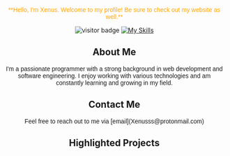 <!-- Centering and Styling for GitHub -->
<div align="center">
  <!-- Header with Orange Text and Poppins Font -->
  <p style="color: orange; font-family: 'Poppins', sans-serif;">
    **Hello, I'm Xenus. Welcome to my profile! Be sure to check out my website as well.**
  </p>

  <!-- Visitor Badge -->
  <img src="https://visitor-badge.laobi.icu/badge?page_id=jwenjian.visitor-badge" alt="visitor badge" />

  <!-- Skills Icons -->
  <a href="https://skillicons.dev">
    <img src="https://skillicons.dev/icons?i=js,html,css,nodejs,linux,lua,c,electron" alt="My Skills" />
  </a>

  <!-- Brief Bio Section -->
  <h2>About Me</h2>
  <p style="font-family: 'Poppins', sans-serif;">
    I'm a passionate programmer with a strong background in web development and software engineering. 
    I enjoy working with various technologies and am constantly learning and growing in my field.
  </p>

  <!-- Contact Information -->
  <h2>Contact Me</h2>
  <p style="font-family: 'Poppins', sans-serif;">
    Feel free to reach out to me via [email](Xenusss@protonmail.com)
  </p>

  <!-- Highlighted Projects -->
  <h2>Highlighted Projects</h2>
  <ul style="font-family: 'Poppins', sans-serif;">
  </ul>
</div>
